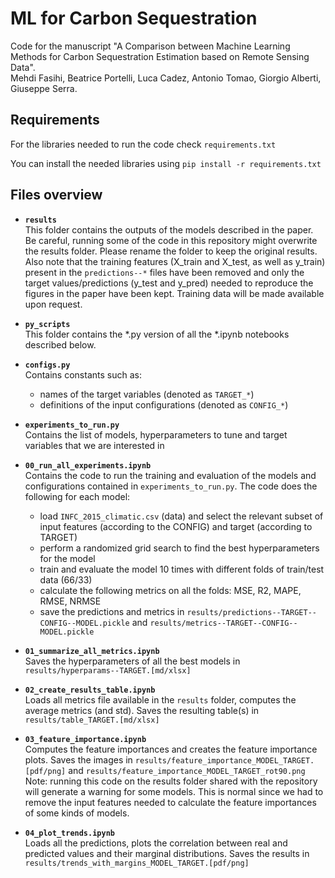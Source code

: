 # ML for Carbon Sequestration

Code for the manuscript "A Comparison between Machine Learning Methods for Carbon Sequestration Estimation based on Remote Sensing Data". <br>
Mehdi Fasihi, Beatrice Portelli, Luca Cadez, Antonio Tomao, Giorgio Alberti, Giuseppe Serra.


## Requirements

For the libraries needed to run the code check `requirements.txt`

You can install the needed libraries using `pip install -r requirements.txt`

## Files overview

- **`results`** <br>
  This folder contains the outputs of the models described in the paper. <br>
  Be careful, running some of the code in this repository might overwrite the results folder. Please rename the folder to keep the original results. <br>
  Also note that the training features (X_train and X_test, as well as y_train) present in the `predictions--*` files have been removed and only the target values/predictions (y_test and y_pred) needed to reproduce the figures in the paper have been kept. Training data will be made available upon request.
  
- **`py_scripts`** <br>
  This folder contains the *.py version of all the *.ipynb notebooks described below.

- **`configs.py`** <br>
  Contains constants such as:
  - names of the target variables (denoted as `TARGET_*`)
  - definitions of the input configurations (denoted as `CONFIG_*`)

- **`experiments_to_run.py`** <br>
  Contains the list of models, hyperparameters to tune and target variables that we are interested in

- **`00_run_all_experiments.ipynb`** <br>
  Contains the code to run the training and evaluation of the models and configurations contained in `experiments_to_run.py`. The code does the following for each model:
  - load `INFC_2015_climatic.csv` (data) and select the relevant subset of input features (according to the CONFIG) and target (according to TARGET)
  - perform a randomized grid search to find the best hyperparameters for the model
  - train and evaluate the model 10 times with different folds of train/test data (66/33)
  - calculate the following metrics on all the folds: MSE, R2, MAPE, RMSE, NRMSE
  - save the predictions and metrics in `results/predictions--TARGET--CONFIG--MODEL.pickle` and `results/metrics--TARGET--CONFIG--MODEL.pickle`

- **`01_summarize_all_metrics.ipynb`** <br>
  Saves the hyperparameters of all the best models in `results/hyperparams--TARGET.[md/xlsx]`

- **`02_create_results_table.ipynb`** <br>
  Loads all metrics file available in the `results` folder, computes the average metrics (and std). Saves the resulting table(s) in `results/table_TARGET.[md/xlsx]`

- **`03_feature_importance.ipynb`** <br>
  Computes the feature importances and creates the feature importance plots. Saves the images in `results/feature_importance_MODEL_TARGET.[pdf/png]` and `results/feature_importance_MODEL_TARGET_rot90.png` <br>
  Note: running this code on the results folder shared with the repository will generate a warning for some models. This is normal since we had to remove the input features needed to calculate the feature importances of some kinds of models.

- **`04_plot_trends.ipynb`** <br>
  Loads all the predictions, plots the correlation between real and predicted values and their marginal distributions. Saves the results in `results/trends_with_margins_MODEL_TARGET.[pdf/png]`
